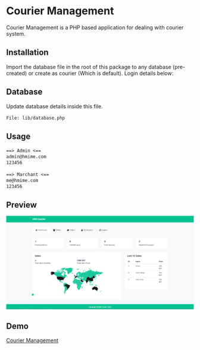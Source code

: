 # Courier Management

Courier Management is a PHP based application for dealing with courier system.

## Installation

Import the database file in the root of this package to any database (pre-created) or create as courier (Which is default). Login details below:

## Database
Update database details inside this file.
```bash
File: lib/database.php
```

## Usage

```code
==> Admin <==
admin@hmime.com
123456

==> Marchant <==
me@hmime.com
123456
```
## Preview
![alt text](https://github.com/hmimeee/courier-management/blob/courier/preview.png?raw=true)

## Demo
[Courier Management](https://courier.hmime.com)

